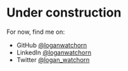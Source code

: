 # Under construction
For now, find me on:
- GitHub [@loganwatchorn](https://www.github.com/loganwatchorn)
- LinkedIn [@loganwatchorn](https://www.linkedin.com/in/loganwatchorn)
- Twitter [@logan_watchorn](https://www.x.com/logan_watchorn)
